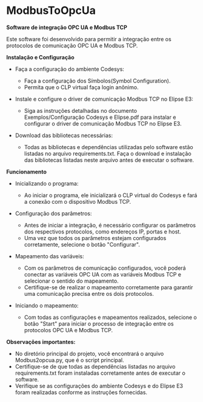 # ModbusToOpcUa
**Software de integração OPC UA e Modbus TCP**

Este software foi desenvolvido para permitir a integração entre os protocolos de comunicação OPC UA e Modbus TCP. 

**Instalação e Configuração**
- Faça a configuração do ambiente Codesys:
    - Faça a configuração dos Símbolos(Symbol Configuration).
    - Permita que o CLP virtual faça login anônimo.

- Instale e configure o driver de comunicação Modbus TCP no Elipse E3:
    - Siga as instruções detalhadas no documento Exemplos/Configuração Codesys e Elipse.pdf para instalar e configurar o driver de comunicação Modbus TCP no Elipse E3.

- Download das bibliotecas necessárias:
    - Todas as bibliotecas e dependências utilizadas pelo software estão listadas no arquivo requirements.txt. Faça o download e instalação das bibliotecas listadas neste arquivo antes de executar o software.

**Funcionamento**
- Inicializando o programa:
    - Ao iniciar o programa, ele inicializará o CLP virtual do Codesys e fará a conexão com o dispositivo Modbus TCP.

- Configuração dos parâmetros:
    - Antes de iniciar a integração, é necessário configurar os parâmetros dos respectivos protocolos, como endereços IP, portas e host.
    - Uma vez que todos os parâmetros estejam configurados corretamente, selecione o botão "Configurar".

- Mapeamento das variáveis:
    - Com os parâmetros de comunicação configurados, você poderá conectar as variáveis OPC UA com as variáveis Modbus TCP e selecionar o sentido do mapeamento.
    - Certifique-se de realizar o mapeamento corretamente para garantir uma comunicação precisa entre os dois protocolos.

- Iniciando o mapeamento:
    - Com todas as configurações e mapeamentos realizados, selecione o botão "Start" para iniciar o processo de integração entre os protocolos OPC UA e Modbus TCP.

**Observações importantes:**
- No diretório principal do projeto, você encontrará o arquivo Modbus2opcua.py, que é o script principal.
- Certifique-se de que todas as dependências listadas no arquivo requirements.txt foram instaladas corretamente antes de executar o software.
- Verifique se as configurações do ambiente Codesys e do Elipse E3 foram realizadas conforme as instruções fornecidas.

